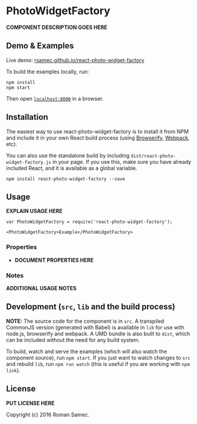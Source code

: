 # PhotoWidgetFactory

__COMPONENT DESCRIPTION GOES HERE__


## Demo & Examples

Live demo: [rsamec.github.io/react-photo-widget-factory](http://rsamec.github.io/react-photo-widget-factory/)

To build the examples locally, run:

```
npm install
npm start
```

Then open [`localhost:8000`](http://localhost:8000) in a browser.


## Installation

The easiest way to use react-photo-widget-factory is to install it from NPM and include it in your own React build process (using [Browserify](http://browserify.org), [Webpack](http://webpack.github.io/), etc).

You can also use the standalone build by including `dist/react-photo-widget-factory.js` in your page. If you use this, make sure you have already included React, and it is available as a global variable.

```
npm install react-photo-widget-factory --save
```


## Usage

__EXPLAIN USAGE HERE__

```
var PhotoWidgetFactory = require('react-photo-widget-factory');

<PhotoWidgetFactory>Example</PhotoWidgetFactory>
```

### Properties

* __DOCUMENT PROPERTIES HERE__

### Notes

__ADDITIONAL USAGE NOTES__


## Development (`src`, `lib` and the build process)

**NOTE:** The source code for the component is in `src`. A transpiled CommonJS version (generated with Babel) is available in `lib` for use with node.js, browserify and webpack. A UMD bundle is also built to `dist`, which can be included without the need for any build system.

To build, watch and serve the examples (which will also watch the component source), run `npm start`. If you just want to watch changes to `src` and rebuild `lib`, run `npm run watch` (this is useful if you are working with `npm link`).

## License

__PUT LICENSE HERE__

Copyright (c) 2016 Roman Samec.

